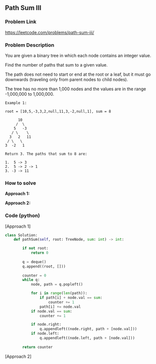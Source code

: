 ## Path Sum III

### Problem Link

https://leetcode.com/problems/path-sum-iii/

### Problem Description 

You are given a binary tree in which each node contains an integer value.

Find the number of paths that sum to a given value.

The path does not need to start or end at the root or a leaf, but it must go downwards (traveling only from parent nodes to child nodes).

The tree has no more than 1,000 nodes and the values are in the range -1,000,000 to 1,000,000.


```
Example 1: 

root = [10,5,-3,3,2,null,11,3,-2,null,1], sum = 8

      10
     /  \
    5   -3
   / \    \
  3   2   11
 / \   \
3  -2   1

Return 3. The paths that sum to 8 are:

1.  5 -> 3
2.  5 -> 2 -> 1
3. -3 -> 11
```


### How to solve 

**Approach 1:** 

**Approach 2:** 



### Code (python)

[Approach 1]

```python
class Solution:
    def pathSum(self, root: TreeNode, sum: int) -> int:

        if not root:
            return 0
        
        q = deque()
        q.append((root, []))
        
        counter = 0
        while q:
            node, path = q.popleft()

            for i in range(len(path)):
                if path[i] + node.val == sum:
                    counter += 1
                path[i] += node.val
            if node.val == sum:
                counter += 1

            if node.right:
                q.appendleft((node.right, path + [node.val]))
            if node.left:
                q.appendleft((node.left, path + [node.val]))
                
        return counter
```

[Approach 2]

```python

```